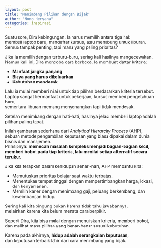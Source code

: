 ```yaml
---
layout: post
title: "Menimbang Pilihan dengan Bijak"
author: "Nono Heryana"
categories: inspirasi
---
```


Suatu sore, Dira kebingungan. Ia harus memilih antara tiga hal:  
membeli laptop baru, mendaftar kursus, atau menabung untuk liburan.  
Semua tampak penting, tapi mana yang paling prioritas?  

Jika ia memilih dengan terburu-buru, sering kali hasilnya mengecewakan.  
Namun kali ini, Dira mencoba cara berbeda. Ia membuat daftar kriteria:  
- **Manfaat jangka panjang**  
- **Biaya yang harus dikeluarkan**  
- **Kebutuhan mendesak**  

Lalu ia mulai memberi nilai untuk tiap pilihan berdasarkan kriteria tersebut.  
Laptop sangat bermanfaat untuk pekerjaan, kursus memberi pengetahuan baru,  
sementara liburan memang menyenangkan tapi tidak mendesak.  

Setelah menimbang dengan hati-hati, hasilnya jelas: membeli laptop adalah pilihan paling tepat.  

Inilah gambaran sederhana dari *Analytical Hierarchy Process* (AHP),  
sebuah metode pengambilan keputusan yang biasa dipakai dalam dunia bisnis dan manajemen.  
Prinsipnya: **memecah masalah kompleks menjadi bagian-bagian kecil,  
memberi bobot pada tiap kriteria, lalu menilai setiap alternatif secara terukur.**  

Jika kita terapkan dalam kehidupan sehari-hari, AHP membantu kita:  
- Memutuskan prioritas belajar saat waktu terbatas.  
- Menentukan tempat tinggal dengan mempertimbangkan harga, lokasi, dan kenyamanan.  
- Memilih karier dengan menimbang gaji, peluang berkembang, dan keseimbangan hidup.  

Sering kali kita bingung bukan karena tidak tahu jawabannya,  
melainkan karena kita belum menata cara berpikir.  

Seperti Dira, kita bisa mulai dengan menuliskan kriteria, memberi bobot,  
dan melihat mana pilihan yang benar-benar sesuai kebutuhan.  

Karena pada akhirnya, **hidup adalah serangkaian keputusan**,  
dan keputusan terbaik lahir dari cara menimbang yang bijak.  

